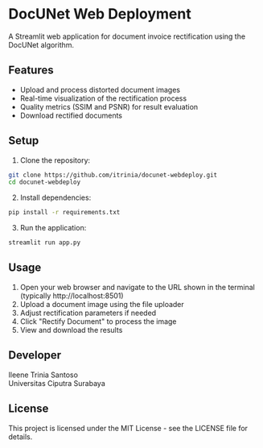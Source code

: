 # DocUNet Web Deployment

A Streamlit web application for document invoice rectification using the DocUNet algorithm.

## Features

- Upload and process distorted document images
- Real-time visualization of the rectification process
- Quality metrics (SSIM and PSNR) for result evaluation
- Download rectified documents

## Setup

1. Clone the repository:
```bash
git clone https://github.com/itrinia/docunet-webdeploy.git
cd docunet-webdeploy
```

2. Install dependencies:
```bash
pip install -r requirements.txt
```

3. Run the application:
```bash
streamlit run app.py
```

## Usage

1. Open your web browser and navigate to the URL shown in the terminal (typically http://localhost:8501)
2. Upload a document image using the file uploader
3. Adjust rectification parameters if needed
4. Click "Rectify Document" to process the image
5. View and download the results

## Developer

Ileene Trinia Santoso  
Universitas Ciputra Surabaya

## License

This project is licensed under the MIT License - see the LICENSE file for details. 
